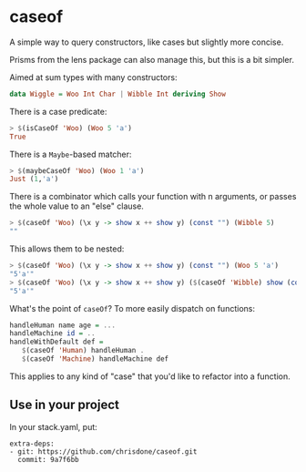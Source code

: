 # caseof

A simple way to query constructors, like cases but slightly more
concise.

Prisms from the lens package can also manage this, but this is a bit
simpler.

Aimed at sum types with many constructors:

``` haskell
data Wiggle = Woo Int Char | Wibble Int deriving Show
```

There is a case predicate:

``` haskell
> $(isCaseOf 'Woo) (Woo 5 'a')
True
```

There is a `Maybe`-based matcher:

``` haskell
> $(maybeCaseOf 'Woo) (Woo 1 'a')
Just (1,'a')
```

There is a combinator which calls your function with n arguments, or
passes the whole value to an "else" clause.

``` haskell
> $(caseOf 'Woo) (\x y -> show x ++ show y) (const "") (Wibble 5)
""
```

This allows them to be nested:

```haskell
> $(caseOf 'Woo) (\x y -> show x ++ show y) (const "") (Woo 5 'a')
"5'a'"
> $(caseOf 'Woo) (\x y -> show x ++ show y) ($(caseOf 'Wibble) show (const "")) (Woo 5 'a')
"5'a'"
```

What's the point of `caseOf`? To more easily dispatch on functions:

```haskell
handleHuman name age = ...
handleMachine id = ..
handleWithDefault def =
   $(caseOf 'Human) handleHuman .
   $(caseOf 'Machine) handleMachine def
```

This applies to any kind of "case" that you'd like to refactor into a function.

## Use in your project

In your stack.yaml, put:

```
extra-deps:
- git: https://github.com/chrisdone/caseof.git
  commit: 9a7f6bb
```
